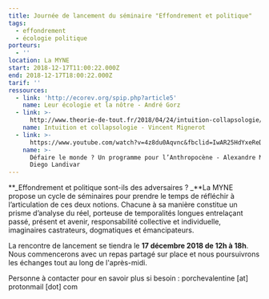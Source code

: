 ```yaml
---
title: Journée de lancement du séminaire "Effondrement et politique"
tags:
  - effondrement
  - écologie politique
porteurs:
  - ''
location: La MYNE
start: 2018-12-17T11:00:22.000Z
end: 2018-12-17T18:00:22.000Z
tarif: ''
ressources:
  - link: 'http://ecorev.org/spip.php?article5'
    name: Leur écologie et la nôtre - André Gorz
  - link: >-
      http://www.theorie-de-tout.fr/2018/04/24/intuition-collapsologie/?fbclid=IwAR3s96_Z0CSUeFV2P3qltnaKDQXbtYhejKN_i_O_CmhycdXRdCUlWA0ahaY
    name: Intuition et collapsologie - Vincent Mignerot
  - link: >-
      https://www.youtube.com/watch?v=4z8du0Aqvnc&fbclid=IwAR25HdYxeReDfEHKEhiB8iNczsPTCs4Ft2DgtmGIOSQOIzelVwWHXeH0eps
    name: >-
      Défaire le monde ? Un programme pour l’Anthropocène - Alexandre Monnin /
      Diego Landivar
---
```

**_Effondrement et politique sont-ils des adversaires ? _**La MYNE propose un cycle de séminaires pour prendre le temps de réfléchir à l’articulation de ces deux notions. Chacune à sa manière constitue un prisme d’analyse du réel, porteuse de temporalités longues entrelaçant passé, présent et avenir, responsabilité collective et individuelle, imaginaires castrateurs, dogmatiques et émancipateurs.  

La rencontre de lancement se tiendra le **17 décembre 2018 de 12h à 18h**. Nous commencerons avec un repas partagé sur place et nous poursuivrons les échanges tout au long de l'après-midi.

Personne à contacter pour en savoir plus si besoin : porchevalentine \[at] protonmail \[dot] com
